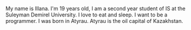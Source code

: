 My name is Illana. I'm 19 years old, I am a second year student of IS at the Suleyman Demirel University. I love to eat and sleep. I want to be a programmer. I was born in Atyrau. Atyrau is the oil capital of Kazakhstan.
